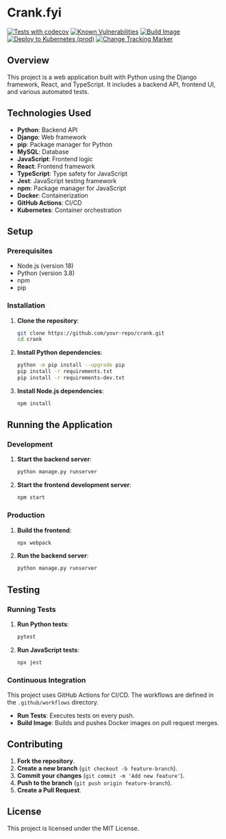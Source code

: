 <!-- Copyright (c) 2024 Isaac Adams -->
<!-- Licensed under the MIT License. See LICENSE file in the project root for full license information. -->
# Crank.fyi

[![Tests with codecov](https://codecov.io/gh/norcalipa/crank/graph/badge.svg?token=5CR414ORFK)](https://codecov.io/gh/norcalipa/crank)
[![Known Vulnerabilities](https://snyk.io/test/github/norcalipa/crank/badge.svg)](https://snyk.io/test/github/norcalipa/crank)
[![Build Image](https://github.com/norcalipa/crank/actions/workflows/build-image.yml/badge.svg)](https://github.com/norcalipa/crank/actions/workflows/build-image.yml)
[![Deploy to Kubernetes (prod)](https://github.com/norcalipa/crank/actions/workflows/deploy-home.yml/badge.svg)](https://github.com/norcalipa/crank/actions/workflows/deploy-home.yml)
[![Change Tracking Marker](https://github.com/norcalipa/crank/actions/workflows/new-relic-change-tracking.yml/badge.svg)](https://github.com/norcalipa/crank/actions/workflows/new-relic-change-tracking.yml)

## Overview

This project is a web application built with Python using the Django framework, React, and TypeScript. It includes a backend API, frontend UI, and various automated tests.

## Technologies Used

- **Python**: Backend API
- **Django**: Web framework
- **pip**: Package manager for Python
- **MySQL**: Database
- **JavaScript**: Frontend logic
- **React**: Frontend framework
- **TypeScript**: Type safety for JavaScript
- **Jest**: JavaScript testing framework
- **npm**: Package manager for JavaScript
- **Docker**: Containerization
- **GitHub Actions**: CI/CD
- **Kubernetes**: Container orchestration

## Setup

### Prerequisites

- Node.js (version 18)
- Python (version 3.8)
- npm
- pip

### Installation

1. **Clone the repository**:
    ```sh
    git clone https://github.com/your-repo/crank.git
    cd crank
    ```

2. **Install Python dependencies**:
    ```sh
    python -m pip install --upgrade pip
    pip install -r requirements.txt
    pip install -r requirements-dev.txt
    ```

3. **Install Node.js dependencies**:
    ```sh
    npm install
    ```

## Running the Application

### Development

1. **Start the backend server**:
    ```sh
    python manage.py runserver
    ```

2. **Start the frontend development server**:
    ```sh
    npm start
    ```

### Production

1. **Build the frontend**:
    ```sh
    npx webpack
    ```

2. **Run the backend server**:
    ```sh
    python manage.py runserver
    ```

## Testing

### Running Tests

1. **Run Python tests**:
    ```sh
    pytest
    ```

2. **Run JavaScript tests**:
    ```sh
    npx jest
    ```

### Continuous Integration

This project uses GitHub Actions for CI/CD. The workflows are defined in the `.github/workflows` directory.

- **Run Tests**: Executes tests on every push.
- **Build Image**: Builds and pushes Docker images on pull request merges.

## Contributing

1. **Fork the repository**.
2. **Create a new branch** (`git checkout -b feature-branch`).
3. **Commit your changes** (`git commit -m 'Add new feature'`).
4. **Push to the branch** (`git push origin feature-branch`).
5. **Create a Pull Request**.

## License

This project is licensed under the MIT License.